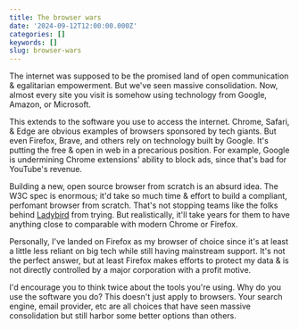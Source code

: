 ```yaml
---
title: The browser wars
date: '2024-09-12T12:00:00.000Z'
categories: []
keywords: []
slug: browser-wars
---
```


The internet was supposed to be the promised land of open communication & egalitarian empowerment. But we've seen massive consolidation. Now, almost every site you visit is somehow using technology from Google, Amazon, or Microsoft.

This extends to the software you use to access the internet. Chrome, Safari, & Edge are obvious examples of browsers sponsored by tech giants. But even Firefox, Brave, and others rely on technology built by Google. It's putting the free & open in web in a precarious position. For example, Google is undermining Chrome extensions' ability to block ads, since that's bad for YouTube's revenue.

Building a new, open source browser from scratch is an absurd idea. The W3C spec is enormous; it'd take so much time & effort to build a compliant, perfomant browser from scratch. That's not stopping teams like the folks behind [Ladybird](https://ladybird.org/) from trying. But realistically, it'll take years for them to have anything close to comparable with modern Chrome or Firefox.

Personally, I've landed on Firefox as my browser of choice since it's at least a little less reliant on big tech while still having mainstream support. It's not the perfect answer, but at least Firefox makes efforts to protect my data & is not directly controlled by a major corporation with a profit motive.

I'd encourage you to think twice about the tools you're using. Why do you use the software you do? This doesn't just apply to browsers. Your search engine, email provider, etc are all choices that have seen massive consolidation but still harbor some better options than others.
